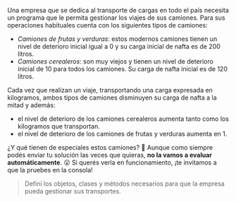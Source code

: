 Una empresa que se dedica al transporte de cargas en todo el país necesita un programa que le permita gestionar los viajes de sus camiones. Para sus operaciones habituales cuenta con los siguientes tipos de camiones:

* _Camiones de frutas y verduras_: estos modernos camiones tienen un nivel de deterioro inicial igual a 0 y su carga inicial de nafta es de 200 litros. 
* _Camiones cerealeros_: son muy viejos y tienen un nivel de deterioro inicial de 10 para todos los camiones. Su carga de nafta inicial es de 120 litros.

Cada vez que realizan un viaje, transportando una carga expresada en kilogramos, ambos tipos de camiones disminuyen su carga de nafta a la mitad y además:

* el nivel de deterioro de los camiones cerealeros aumenta tanto como los kilogramos que transportan.
* el nivel de deterioro de los camiones de frutas y verduras aumenta en 1.

¿Y qué tienen de especiales estos camiones? :thinking: Aunque como siempre podés enviar tu solución las veces que quieras, **no la vamos a evaluar automáticamente**. :open_mouth: Si querés verla en funcionamiento, ¡te invitamos a que la pruebes en la consola!

> Definí los objetos, clases y métodos necesarios para que la empresa pueda gestionar sus transportes.

<style>
  .notify-problem-box {
    display: none;
  }
  .submission-results h4::after {
    content: "¡Gracias por enviar tu solución!";
    font-weight: bold;
  }
  .submission-results h4 strong { 
    display: none;
  }
</style>
